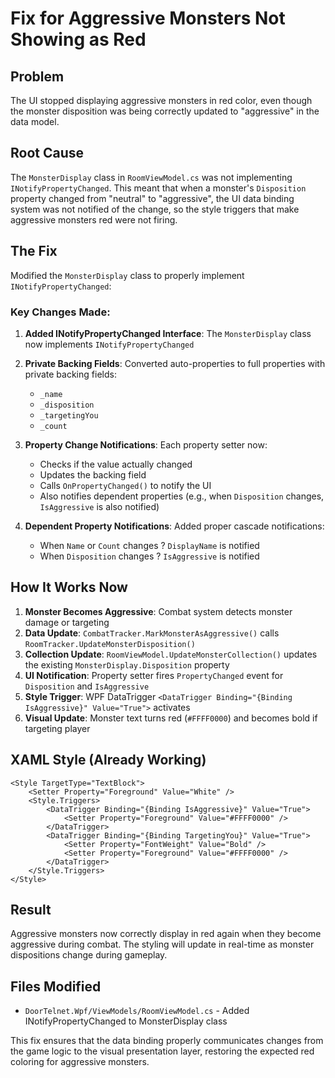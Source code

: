 # Fix for Aggressive Monsters Not Showing as Red

## Problem
The UI stopped displaying aggressive monsters in red color, even though the monster disposition was being correctly updated to "aggressive" in the data model.

## Root Cause
The `MonsterDisplay` class in `RoomViewModel.cs` was not implementing `INotifyPropertyChanged`. This meant that when a monster's `Disposition` property changed from "neutral" to "aggressive", the UI data binding system was not notified of the change, so the style triggers that make aggressive monsters red were not firing.

## The Fix
Modified the `MonsterDisplay` class to properly implement `INotifyPropertyChanged`:

### Key Changes Made:

1. **Added INotifyPropertyChanged Interface**: The `MonsterDisplay` class now implements `INotifyPropertyChanged`

2. **Private Backing Fields**: Converted auto-properties to full properties with private backing fields:
   - `_name`
   - `_disposition` 
   - `_targetingYou`
   - `_count`

3. **Property Change Notifications**: Each property setter now:
   - Checks if the value actually changed
   - Updates the backing field
   - Calls `OnPropertyChanged()` to notify the UI
   - Also notifies dependent properties (e.g., when `Disposition` changes, `IsAggressive` is also notified)

4. **Dependent Property Notifications**: Added proper cascade notifications:
   - When `Name` or `Count` changes ? `DisplayName` is notified
   - When `Disposition` changes ? `IsAggressive` is notified

## How It Works Now

1. **Monster Becomes Aggressive**: Combat system detects monster damage or targeting
2. **Data Update**: `CombatTracker.MarkMonsterAsAggressive()` calls `RoomTracker.UpdateMonsterDisposition()`
3. **Collection Update**: `RoomViewModel.UpdateMonsterCollection()` updates the existing `MonsterDisplay.Disposition` property
4. **UI Notification**: Property setter fires `PropertyChanged` event for `Disposition` and `IsAggressive`
5. **Style Trigger**: WPF DataTrigger `<DataTrigger Binding="{Binding IsAggressive}" Value="True">` activates
6. **Visual Update**: Monster text turns red (`#FFFF0000`) and becomes bold if targeting player

## XAML Style (Already Working)
```xaml
<Style TargetType="TextBlock">
    <Setter Property="Foreground" Value="White" />
    <Style.Triggers>
        <DataTrigger Binding="{Binding IsAggressive}" Value="True">
            <Setter Property="Foreground" Value="#FFFF0000" />
        </DataTrigger>
        <DataTrigger Binding="{Binding TargetingYou}" Value="True">
            <Setter Property="FontWeight" Value="Bold" />
            <Setter Property="Foreground" Value="#FFFF0000" />
        </DataTrigger>
    </Style.Triggers>
</Style>
```

## Result
Aggressive monsters now correctly display in red again when they become aggressive during combat. The styling will update in real-time as monster dispositions change during gameplay.

## Files Modified
- `DoorTelnet.Wpf/ViewModels/RoomViewModel.cs` - Added INotifyPropertyChanged to MonsterDisplay class

This fix ensures that the data binding properly communicates changes from the game logic to the visual presentation layer, restoring the expected red coloring for aggressive monsters.
